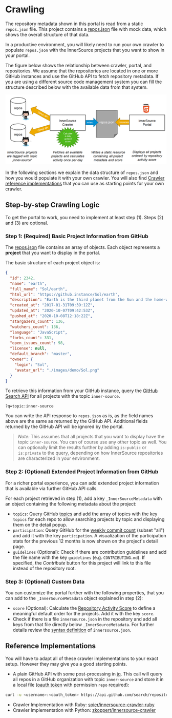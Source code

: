 # Crawling

The repository metadata shown in this portal is read from a static `repos.json` file. This project contains a [repos.json](../repos.json) file with mock data, which shows the overall structure of that data.

In a productive environment, you will likely need to run your own crawler to populate `repos.json` with the InnerSource projects that you want to show in your portal.

The figure below shows the relationship between crawler, portal, and repositories. We assume that the repositories are located in one or more GitHub instances and use the GitHub API to fetch repository metadata. If you are using a different source code management system you can fill the structure described below with the available data from that system.

![Crawling InnerSource projects](ecosystem.png)

In the following sections we explain the data structure of `repos.json` and how you would populate it with your own crawler. You will also find [Crawler reference implementations](#reference-implementations) that you can use as starting points for your own crawler.

## Step-by-step Crawling Logic

To get the portal to work, you need to implement at least step (1). Steps (2) and (3) are optional.

### Step 1: (Required) Basic Project Information from GitHub

The [repos.json](../repos.json) file contains an array of objects. Each object represents a **project** that you want to display in the portal.

The basic structure of each project object is:

``` json
{
  "id": 2342,
  "name": "earth",
  "full_name": "Sol/earth",
  "html_url": "https://github.instance/Sol/earth",
  "description": "Earth is the third planet from the Sun and the home-world of humanity.",
  "created_at": "2017-01-31T09:39:12Z",
  "updated_at": "2020-10-07T09:42:53Z",
  "pushed_at": "2020-10-08T12:18:22Z",
  "stargazers_count": 136,
  "watchers_count": 136,
  "language": "JavaScript",
  "forks_count": 331,
  "open_issues_count": 98,
  "license": null,
  "default_branch": "master",
  "owner": {
    "login": "Sol",
    "avatar_url": "./images/demo/Sol.png"
  }
}
```

To retrieve this information from your GitHub instance, query the [GitHub Search API](https://developer.github.com/v3/search/) for all projects with the topic `inner-source`.

   ```
   ?q=topic:inner-source
   ```

You can write the API response to `repos.json` as is, as the field names above are the same as returned by the GitHub API. Additional fields returned by the GitHub API will be ignored by the portal.

 > *Note:* This assumes that all projects that you want to display have the topic `inner-source`. You can of course use any other topic as well. You can optionally limit the results further  by adding `is:public` or `is:private` to the query, depending on how InnerSource repositories are characterized in your environment.

### Step 2: (Optional) Extended Project Information from GitHub

For a richer portal experience, you can add extended project information that is available via further GitHub API calls.

For each project retrieved in step (1), add a key `_InnerSourceMetadata` with an object containing the following metadata about the project:

* `topics`: Query GitHub [topics](https://docs.github.com/en/rest/reference/repos#get-all-repository-topics) and add the array of topics with the key `topics` for each repo to allow searching projects by topic and displaying them on the detail popup.
* `participation`: Query GitHub for the [weekly commit count](https://docs.github.com/en/free-pro-team@latest/rest/reference/repos#get-the-weekly-commit-count) (subset "all") and add it with the key `participation`. A visualization of the participation stats for the previous 12 months is now shown on the project's detail page.
* `guidelines` (Optional): Check if there are contribution guidelines and add the file name with the key `guidelines` (e.g. `CONTRIBUTING.md`). If specified, the *Contribute* button for this project will link to this file instead of the repository root.

### Step 3: (Optional) Custom Data

You can customize the portal further with the following properties, that you can add to the `_InnerSourceMetadata` object explained in step (2):

* `score` (Optional): Calculate the [Repository Activity Score](https://patterns.innersourcecommons.org/p/repository-activity-score) to define a meaningful default order for the projects. Add it with the key `score`.
* Check if there is a file `innersource.json` in the repository and add all keys from that file directly below `_InnerSourceMetadata`. For further details review the [syntax definition](LISTING.md#syntax-definition-of-innersourcejson) of `innersource.json`.

## Reference Implementations

You will have to adapt all of these crawler implementations to your exact setup. However they may give you a good starting points.

* A plain GitHub API with some post-processing in [jq](https://stedolan.github.io/jq/). This call will query all repos in a GitHub organization with topic `inner-source` and store it in a local file ([oauth token](https://docs.github.com/en/github/authenticating-to-github/keeping-your-account-and-data-secure/creating-a-personal-access-token) with permission `repo` required):
``` sh
curl -u <username>:<oauth_token> https://api.github.com/search/repositories?q=org:<org>+topic:inner-source | jq '.items' > repos.json
```
* Crawler Implementation with Ruby: [spier/innersource-crawler-ruby](https://github.com/spier/innersource-crawler-ruby)
* Crawler Implementation with Python: [zkoppert/innersource-crawler](https://github.com/zkoppert/innersource-crawler)
